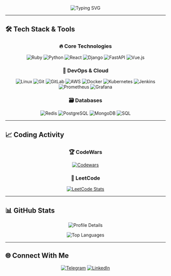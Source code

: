 



<div align="center">
  <img src="https://readme-typing-svg.demolab.com?font=Fira+Code&pause=1000&color=22D3EE&width=550&lines=Matvey+Sviadysh;Professional+Googler+%F0%9F%94%8D;Ctrl%2BC+Ctrl%2BV+Engineer+%E2%9A%A1" alt="Typing SVG" />
</div>



---

## 🛠️ Tech Stack & Tools

<div align="center">
  
### 🔥 Core Technologies
![Ruby](https://img.shields.io/badge/-Ruby-CC342D?style=for-the-badge&logo=ruby&logoColor=white)
![Python](https://img.shields.io/badge/-Python-3776AB?style=for-the-badge&logo=python&logoColor=white)
![React](https://img.shields.io/badge/-React-61DAFB?style=for-the-badge&logo=react&logoColor=black)
![Django](https://img.shields.io/badge/-Django-092E20?style=for-the-badge&logo=django&logoColor=white)
![FastAPI](https://img.shields.io/badge/-FastAPI-009688?style=for-the-badge&logo=fastapi&logoColor=white)
![Vue.js](https://img.shields.io/badge/-Vue.js-4FC08D?style=for-the-badge&logo=vue.js&logoColor=white)

### 🚀 DevOps & Cloud
![Linux](https://img.shields.io/badge/-Linux-FCC624?style=for-the-badge&logo=linux&logoColor=black)
![Git](https://img.shields.io/badge/-Git-F05032?style=for-the-badge&logo=git&logoColor=white)
![GitLab](https://img.shields.io/badge/-GitLab-FC6D26?style=for-the-badge&logo=gitlab&logoColor=white)
![AWS](https://img.shields.io/badge/AWS-%23FF9900.svg?style=for-the-badge&logo=amazon-aws&logoColor=white)
![Docker](https://img.shields.io/badge/-Docker-2496ED?style=for-the-badge&logo=docker&logoColor=white)
![Kubernetes](https://img.shields.io/badge/-Kubernetes-326CE5?style=for-the-badge&logo=kubernetes&logoColor=white)
![Jenkins](https://img.shields.io/badge/-Jenkins-D24939?style=for-the-badge&logo=jenkins&logoColor=white)
![Prometheus](https://img.shields.io/badge/-Prometheus-E6522C?style=for-the-badge&logo=prometheus&logoColor=white)
![Grafana](https://img.shields.io/badge/-Grafana-F46800?style=for-the-badge&logo=grafana&logoColor=white)

### 🗃️ Databases
![Redis](https://img.shields.io/badge/-Redis-DC382D?style=for-the-badge&logo=redis&logoColor=white)
![PostgreSQL](https://img.shields.io/badge/-PostgreSQL-4169E1?style=for-the-badge&logo=postgresql&logoColor=white)
![MongoDB](https://img.shields.io/badge/-MongoDB-47A248?style=for-the-badge&logo=mongodb&logoColor=white)
![SQL](https://img.shields.io/badge/-SQL-336791?style=for-the-badge&logo=database&logoColor=white)

</div>


---

## 📈 Coding Activity

<div align="center">
  
### 🏆 CodeWars
[![Codewars](https://www.codewars.com/users/MatveySviadysh/badges/large)](https://www.codewars.com/users/MatveySviadysh)

### 🧠 LeetCode
[![LeetCode Stats](https://leetcard.jacoblin.cool/MavteySviadysh?theme=dark&font=baloo_thambi&ext=activity)](https://leetcode.com/u/MavteySviadysh/)

</div>

---

## 📊 GitHub Stats

<div align="center">
  
![Profile Details](https://github-profile-summary-cards.vercel.app/api/cards/profile-details?username=MatveySviadysh&theme=github_dark)

![Top Languages](https://github-readme-stats.vercel.app/api/top-langs/?username=MatveySviadysh&layout=compact&theme=vision-friendly-dark&hide_border=true)


</div>

---

## 🌐 Connect With Me

<div align="center">
  
[![Telegram](https://img.shields.io/badge/-Telegram-26A5E4?style=for-the-badge&logo=telegram&logoColor=white)](https://t.me/MatveiSviadysh)
[![LinkedIn](https://img.shields.io/badge/-LinkedIn-0A66C2?style=for-the-badge&logo=linkedin&logoColor=white)](https://www.linkedin.com/in/matvey-sviadysh-a59947373/)

</div>

